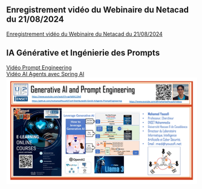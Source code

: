 <h2>Enregistrement vidéo du Webinaire du Netacad du 21/08/2024</h2> 
<a href="https://www.youtube.com/watch?v=OH7_In8voiE">
Enregistrement vidéo du Webinaire du Netacad du 21/08/2024
</a> <br/>

<h2>IA Générative et Ingénierie des Prompts</h2>
<a href="https://www.youtube.com/watch?v=goYqRA119v0">Vidéo Prompt Engineering </a> <br/>
<a href="https://www.youtube.com/watch?v=d2p97gV-kHY">Vidéo AI Agents avec Spring AI</a>
<img src="netacad.jpg">
